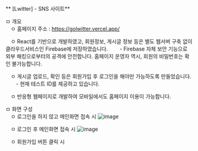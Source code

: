 ** [Lwitter] - SNS 사이트**

ㅁ 개요   
　ㅇ 홈페이지 주소 : https://golwitter.vercel.app/
 
　ㅇ React를 기반으로 개발하였고, 회원정보, 게시글 정보 등은 별도 웹서버 구축 없이 클라우드서비스인 Firebase에 저장하였습니다.
　　- Firebase 자체 보안 기능으로 외부 해킹으로부터의 공격에 안전합니다. 홈페이지 운영자 역시, 회원의 비밀번호는 확인 불가능합니다. 
 
　ㅇ 게시글 업로드, 확인 등은 회원가입 후 로그인을 해야만 가능하도록 만들었습니다.
　　- 현재 테스트 ID를 제공하고 있습니다.
    
　ㅇ 반응형 웹페이지로 개발하여 모바일에서도 홈페이지 이용이 가능합니다.

ㅁ 화면 구성  
　ㅇ 로그인을 하지 않고 메인화면 접속 시 
![image](https://github.com/doitjustgo/Lwitter/assets/24933367/005229fd-dcbd-41ad-be56-07e7e867a64e)

　ㅇ 로그인 후 메인화면 접속 시 
 ![image](https://github.com/doitjustgo/Lwitter/assets/24933367/cf07ec8c-e075-4952-ae6a-6523954621c6)

　ㅇ 회원가입 버튼 클릭 시 
